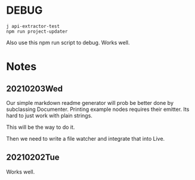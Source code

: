 # DEBUG

```
j api-extractor-test
npm run project-updater
```

Also use this npm run script to debug. Works well.

# Notes

## 20210203Wed

Our simple markdown readme generator will prob be better done by subclassing Documenter.
Printing example nodes requires their emitter. Its hard to just work with plain strings.

This will be the way to do it.

Then we need to write a file watcher and integrate that into Live.

## 20210202Tue

Works well.
